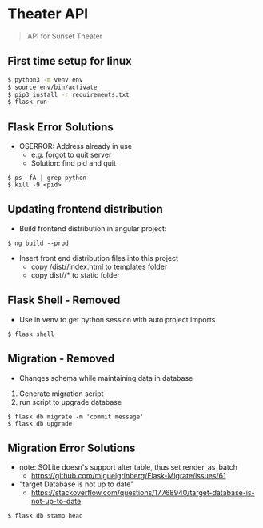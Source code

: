 # Theater API

>API for Sunset Theater

## First time setup for linux

```sh
$ python3 -m venv env
$ source env/bin/activate
$ pip3 install -r requirements.txt
$ flask run
```


## Flask Error Solutions
* OSERROR: Address already in use
    * e.g. forgot to quit server
    * Solution: find pid and quit

```
$ ps -fA | grep python
$ kill -9 <pid>
```

## Updating frontend distribution
* Build frontend distribution in angular project:
```
$ ng build --prod
```
* Insert front end distribution files into this project
    * copy /dist/<project name>/index.html to templates folder
    * copy dist/<project name>/* to static folder 
    
## Flask Shell - Removed
* Use in venv to get python session with auto project imports
```
$ flask shell
```

## Migration - Removed
* Changes schema while maintaining data in database
1. Generate migration script
2. run script to upgrade database

```
$ flask db migrate -m 'commit message'
$ flask db upgrade
```

## Migration Error Solutions
* note: SQLite doesn's support alter table, thus set render_as_batch
    * https://github.com/miguelgrinberg/Flask-Migrate/issues/61
* "target Database is not up to date"
    * https://stackoverflow.com/questions/17768940/target-database-is-not-up-to-date
```
$ flask db stamp head
```
